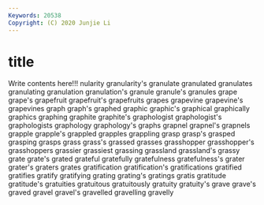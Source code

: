 ```yaml
---
Keywords: 20538
Copyright: (C) 2020 Junjie Li
---
```


# title

Write contents here!!!
nularity 
granularity's 
granulate 
granulated 
granulates
granulating 
granulation 
granulation's 
granule 
granule's 
granules 
grape 
grape's 
grapefruit 
grapefruit's
grapefruits 
grapes 
grapevine 
grapevine's 
grapevines 
graph 
graph's 
graphed 
graphic 
graphic's
graphical 
graphically 
graphics 
graphing 
graphite 
graphite's 
graphologist 
graphologist's 
graphologists 
graphology
graphology's 
graphs 
grapnel 
grapnel's 
grapnels 
grapple 
grapple's 
grappled 
grapples 
grappling
grasp 
grasp's 
grasped 
grasping 
grasps 
grass 
grass's 
grassed 
grasses 
grasshopper
grasshopper's 
grasshoppers 
grassier 
grassiest 
grassing 
grassland 
grassland's 
grassy 
grate 
grate's
grated 
grateful 
gratefully 
gratefulness 
gratefulness's 
grater 
grater's 
graters 
grates 
gratification
gratification's 
gratifications 
gratified 
gratifies 
gratify 
gratifying 
grating 
grating's 
gratings 
gratis
gratitude 
gratitude's 
gratuities 
gratuitous 
gratuitously 
gratuity 
gratuity's 
grave 
grave's 
graved
gravel 
gravel's 
gravelled 
gravelling 
gravelly 
